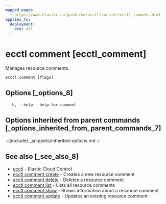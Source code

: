 ```yaml
---
mapped_pages:
  - https://www.elastic.co/guide/en/ecctl/current/ecctl_comment.html
applies_to:
  deployment:
    ece: all
---
```


# ecctl comment [ecctl_comment]

Manages resource comments.

```
ecctl comment [flags]
```


## Options [_options_8]

```
  -h, --help   help for comment
```


## Options inherited from parent commands [_options_inherited_from_parent_commands_7]

:::{include} _snippets/inherited-options.md
:::


## See also [_see_also_8]

* [ecctl](/reference/ecctl.md)	 - Elastic Cloud Control
* [ecctl comment create](/reference/ecctl_comment_create.md)	 - Creates a new resource comment
* [ecctl comment delete](/reference/ecctl_comment_delete.md)	 - Deletes a resource comment
* [ecctl comment list](/reference/ecctl_comment_list.md)	 - Lists all resource comments
* [ecctl comment show](/reference/ecctl_comment_show.md)	 - Shows information about a resource comment
* [ecctl comment update](/reference/ecctl_comment_update.md)	 - Updates an existing resource comment